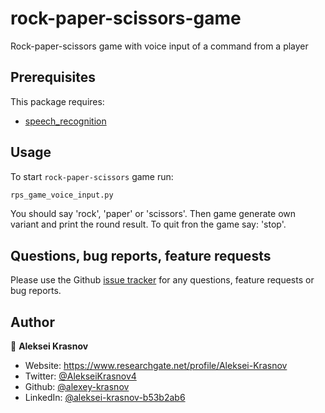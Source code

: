 # rock-paper-scissors-game
Rock-paper-scissors game with voice input of a command from a player

##  Prerequisites

This package requires:

- [speech_recognition ](https://pypi.org/project/SpeechRecognition/)

## Usage
To start `rock-paper-scissors` game run:
```sh
rps_game_voice_input.py
```
You should say 'rock', 'paper' or 'scissors'. Then game generate own variant and print the round result.
To quit fron the game say: 'stop'.

## Questions, bug reports, feature requests

Please use the Github [issue tracker](https://github.com/alexey-krasnov/rock-paper-scissors-game/issues) for any questions, feature requests or bug reports.

## Author

👤 **Aleksei Krasnov**

* Website: https://www.researchgate.net/profile/Aleksei-Krasnov
* Twitter: [@AlekseiKrasnov4](https://twitter.com/AlekseiKrasnov4)
* Github: [@alexey-krasnov](https://github.com/alexey-krasnov)
* LinkedIn: [@aleksei-krasnov-b53b2ab6](https://linkedin.com/in/aleksei-krasnov-b53b2ab6)
